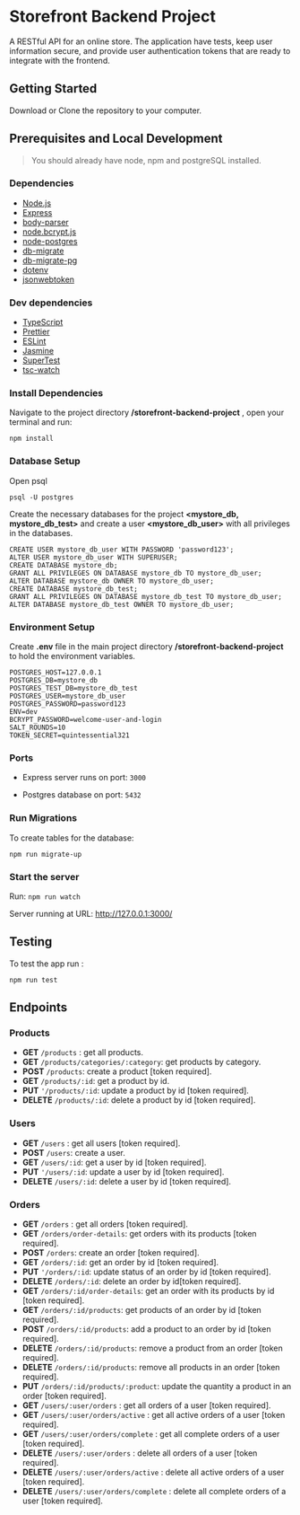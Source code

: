 # Storefront Backend Project

A RESTful API for an online store. The application have tests, keep user information secure, and provide user authentication tokens that are ready to integrate with the frontend.

## Getting Started

Download or Clone the repository to your computer.

## Prerequisites and Local Development

> You should already have node, npm and postgreSQL installed.

### Dependencies

- [Node.js](https://nodejs.org/)
- [Express](https://expressjs.com/)
- [body-parser](https://github.com/expressjs/body-parser)
- [node.bcrypt.js](https://github.com/kelektiv/node.bcrypt.js)
- [node-postgres](https://node-postgres.com/)
- [db-migrate](https://db-migrate.readthedocs.io/en/latest/)
- [db-migrate-pg](https://github.com/db-migrate/pg)
- [dotenv](https://github.com/motdotla/dotenv)
- [jsonwebtoken](https://github.com/auth0/node-jsonwebtoken)

### Dev dependencies

- [TypeScript](https://www.typescriptlang.org/)
- [Prettier](https://prettier.io/)
- [ESLint](https://eslint.org/)
- [Jasmine](https://jasmine.github.io/)
- [SuperTest](https://www.npmjs.com/package/supertest)
- [tsc-watch](https://github.com/gilamran/tsc-watch)


### Install Dependencies

Navigate to the project directory **/storefront-backend-project** , open your terminal and run: 

`npm install`

### Database Setup

Open psql

`psql -U postgres`

Create the necessary databases for the project **<mystore_db, mystore_db_test>** and create a user **<mystore_db_user>** with all privileges in the databases.
```
CREATE USER mystore_db_user WITH PASSWORD 'password123';
ALTER USER mystore_db_user WITH SUPERUSER;
CREATE DATABASE mystore_db;
GRANT ALL PRIVILEGES ON DATABASE mystore_db TO mystore_db_user;
ALTER DATABASE mystore_db OWNER TO mystore_db_user;
CREATE DATABASE mystore_db_test;
GRANT ALL PRIVILEGES ON DATABASE mystore_db_test TO mystore_db_user;
ALTER DATABASE mystore_db_test OWNER TO mystore_db_user;
```
### Environment Setup

Create **.env** file in the main project directory  **/storefront-backend-project**  to hold the environment variables.

    POSTGRES_HOST=127.0.0.1
    POSTGRES_DB=mystore_db
    POSTGRES_TEST_DB=mystore_db_test
    POSTGRES_USER=mystore_db_user
    POSTGRES_PASSWORD=password123
    ENV=dev
    BCRYPT_PASSWORD=welcome-user-and-login
    SALT_ROUNDS=10
    TOKEN_SECRET=quintessential321

### Ports

- Express server runs on port:  `3000`

- Postgres database on port:  `5432`

### Run Migrations

To create tables for the database:

`npm run migrate-up`

### Start the server

Run: `npm run watch`

Server running at URL: http://127.0.0.1:3000/

## Testing

To test the app run :

`npm run test`

## Endpoints

### Products

- **GET** `/products` : get all products.
- **GET** `/products/categories/:category`: get products by category.
- **POST** `/products`: create a product [token required].
- **GET** `/products/:id`: get a product by id.
- **PUT** `'/products/:id`: update a product by id [token required].
- **DELETE** `/products/:id`: delete a product by id [token required].

### Users

- **GET** `/users` : get all users [token required].
- **POST** `/users`: create a user.
- **GET** `/users/:id`: get a user by id [token required].
- **PUT** `'/users/:id`: update a user by id [token required].
- **DELETE** `/users/:id`: delete a user by id [token required].

### Orders

- **GET** `/orders` : get all orders [token required].
- **GET** `/orders/order-details`: get orders with its products [token required].
- **POST** `/orders`: create an order [token required].
- **GET** `/orders/:id`: get an order by id [token required].
- **PUT** `'/orders/:id`: update status of an order by id [token required].
- **DELETE** `/orders/:id`: delete an order by id[token required].
- **GET** `/orders/:id/order-details`: get an order with its products by id [token required].
- **GET** `/orders/:id/products`: get products of an order by id [token required].
- **POST** `/orders/:id/products`: add a product to an order by id [token required].
- **DELETE** `/orders/:id/products`: remove a product from an order [token required].
- **DELETE** `/orders/:id/products`: remove all products in an order [token required].
- **PUT** `/orders/:id/products/:product`: update the quantity a product in an order  [token required].
- **GET** `/users/:user/orders` : get all orders of a user [token required].
- **GET** `/users/:user/orders/active` : get all active orders of a user [token required].
- **GET** `/users/:user/orders/complete` : get all complete orders of a user [token required].
- **DELETE** `/users/:user/orders` : delete all orders of a user [token required].
- **DELETE** `/users/:user/orders/active` : delete all active orders of a user [token required].
- **DELETE** `/users/:user/orders/complete` : delete all complete orders of a user [token required].